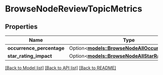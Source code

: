 # BrowseNodeReviewTopicMetrics

## Properties

Name | Type | Description | Notes
------------ | ------------- | ------------- | -------------
**occurrence_percentage** | Option<[**models::BrowseNodeAllOccurrence**](BrowseNodeAllOccurrence.md)> |  | [optional]
**star_rating_impact** | Option<[**models::BrowseNodeAllStarRatingImpact**](BrowseNodeAllStarRatingImpact.md)> |  | [optional]

[[Back to Model list]](../README.md#documentation-for-models) [[Back to API list]](../README.md#documentation-for-api-endpoints) [[Back to README]](../README.md)


